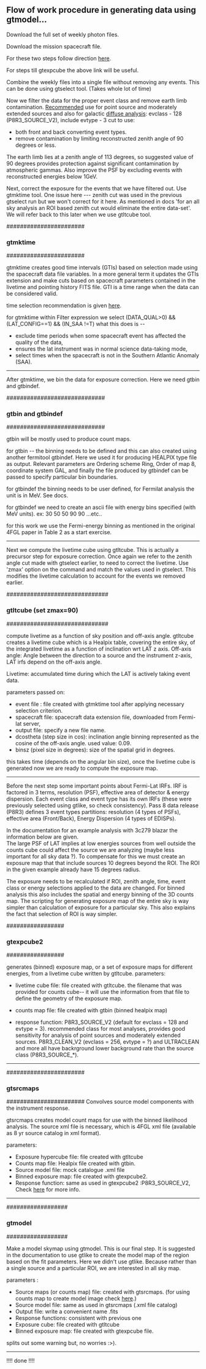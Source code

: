 ## Flow of work procedure in generating data using gtmodel... 

Download the full set of weekly photon files. 

Download the mission spacecraft file. 

For these two steps follow direction [here](https://fermi.gsfc.nasa.gov/ssc/data/analysis/scitools/LAT_weekly_allsky.html).

For steps till gtexpcube the above link will be useful. 

Combine the weekly files into a single file without removing any events. This can be done using gtselect tool. (Takes whole lot of time)

Now we filter the data for the proper event class and remove earth limb contamination. 
	[Recommended](https://fermi.gsfc.nasa.gov/ssc/data/analysis/documentation/Cicerone/Cicerone_Data/LAT_DP.html#PhotonClassification) use for point source and moderately extended sources and also for galactic [diffuse analysis](https://fermi.gsfc.nasa.gov/ssc/data/analysis/documentation/Cicerone/Cicerone_Data_Exploration/Data_preparation.html): evclass - 128 (P8R3_SOURCE_V2), include evtype - 3 cut to use:
    
* both front and back converting event types. 
* remove contamination by limiting reconstructed zenith angle of 90 degrees or less. 

The earth limb lies at a zenith angle of 113 degrees, so suggested value of 90 degrees provides protection against significant contamination by atmospheric gammas. Also improve the PSF by excluding events with reconstructed energies below 1GeV.      



Next, correct the exposure for the events that we have filtered out. Use gtmktime tool. 
One issue here --- zenith cut was used in the previous gtselect run but we won't correct for it here. As mentioned in docs 'for an all sky analysis an ROI based zenith cut would eliminate the entire data-set'. We will refer back to this later when we use gtltcube tool.   

#######################
### gtmktime
#######################

gtmktime creates good time intervals (GTIs) based on selection made using the spacecraft data file variables. In a more general term it updates the GTIs extension and make cuts based on spacecraft parameters contained in the livetime and pointing history FITS file. GTI is a time range when the data can be considered valid.   


time selection recommendation is given [here](https://fermi.gsfc.nasa.gov/ssc/data/analysis/documentation/Cicerone/Cicerone_Data_Exploration/Data_preparation.html). 

for gtmktime within Filter expression we select (DATA_QUAL>0) && (LAT_CONFIG==1) && (IN_SAA !=T)
	what this does is -- 
    
  * exclude time periods when some spacecraft event has affected the quality of the data, 
  * ensures the lat instrument was in normal science data-taking mode, 
  * select times when the spacecraft is not in the Southern Atlantic Anomaly (SAA).    	  

----------------------------------------------------


After gtmktime, we bin the data for exposure correction. Here we need gtbin and gtbindef. 


#############################
### gtbin and gtbindef
#############################

gtbin will be mostly used to produce count maps.  

for gtbin -- the binning needs to be defined and this can also created using another fermitool gtbindef. Here we used it for producing HEALPIX type file as output. 
Relevant parameters are Ordering scheme Ring, Order of map 8, coordinate system GAL, and finally the file produced by gtbindef can be passed to specify 
particular bin boundaries.  

for gtbindef the binning needs to be user defined, for Fermilat analysis the unit is in MeV. See docs.

for gtbindef we need to create an ascii file with energy bins specified (with MeV units). ex: 
30	50
50	90
90	...etc..

for this work we use the Fermi-energy binning as mentioned in the original 4FGL paper in Table 2 as a start exercise.  

----------------------------------------------------




Next we compute the livetime cube using gtltcube. This is actually a precursor step for exposure correction. 
Once again we refer to the zenith angle cut made with gtselect earlier, to need to correct the livetime. Use 'zmax' option on the command and match the values 
used in gtselect. This modifies the livetime calculation to account for the events we removed earlier.  

##############################
###  gtltcube (set zmax=90)
##############################

compute livetime as a function of sky position and off-axis angle. gtltcube creates a livetime cube which is a Healpix table, covering the entire sky, of the integrated livetime
as a function of inclination wrt LAT z axis. Off-axis angle: Angle between the direction to a source and the instrument z-axis, LAT irfs depend on the off-axis angle.  

Livetime: accumulated time during which the LAT is actively taking event data. 

parameters passed on: 

   * event file : file created with gtmktime tool after applying necessary selection criterion. 
   * spacecraft file: spacecraft data extension file, downloaded from Fermi-lat server, 
   * output file: specify a new file name.
   * dcostheta (step size in cos): inclination angle binning represented as the cosine of the off-axis angle. used value: 0.09. 
   * binsz (pixel size in degrees): size of the spatial grid in degrees. 

this takes time (depends on the angular bin size), once the livetime cube is generated now we are ready to compute the exposure map.  

----------------------------------------------------



Before the next step some important points about Fermi-Lat IRFs. IRF is factored in 3 terms, resolution (PSF), effective area of detector & energy dispersion. Each event class and event type has its own IRFs (these were previously selected using gtlike, so check consistency). Pass 8 data release (P8R3) defines 3 event types partitions: resolution (4 types of PSFs), effective area (Front/Back), Energy Dispersion (4 types of EDISPs).  

In the documentation for an example analysis with 3c279 blazar the information below are given.  
The large PSF of LAT implies at low energies sources from well outside the counts cube could affect the source we are analyzing (maybe less important for all sky data ?). To compensate for this we must create an exposure map that that include sources 10 degrees beyond the ROI. The ROI in the given example already have 15 degrees radius.   

The exposure needs to be recalculated if ROI, zenith angle, time, event class or energy selections applied to the data are changed. For binned analysis this also includes the spatial and energy binning of the 3D counts map. The scripting for generating exposure map of the entire sky is way simpler than calculation of exposure for a particular sky. This also explains the fact that selection of ROI is way simpler.   

#################
### gtexpcube2
################# 

generates (binned) exposure map, or a set of exposure maps for different energies, from a livetime cube written by gtltcube.
parameters:	

  * livetime cube file: file created with gtltcube. the filename that was provided for counts cube-- it will use the information from that file to define the geometry of the exposure map.
        
  * counts map file: file created with gtbin (binned healpix map)
        
  * response function: P8R3_SOURCE_V2 (default for evclass = 128 and evtype = 3). recommended class for most analyses, provides good sensitivity for analysis of point sources and moderately extended sources. P8R3_CLEAN_V2 (evclass = 256, evtype = ?) and ULTRACLEAN and more all have backrground lower background rate than the source class (P8R3_SOURCE_*).  	 
 

----------------------------------------------------


#######################
###  gtsrcmaps
#######################
Convolves source model components with the instrument response. 

gtsrcmaps creates model count maps for use with the binned likelihood analysis. The source xml file is necessary, which is 4FGL xml file (available as 8 yr source catalog in xml format). 


parameters:	

  * Exposure hypercube file: file created with gtltcube 
  * Counts map file: Healpix file created with gtbin. 
  * Source model file: mock catalogue .xml file
  * Binned exposure map: file created with gtexpcube2. 
  * Response function: same as used in gtexpcube2 :P8R3_SOURCE_V2, Check [here](https://fermi.gsfc.nasa.gov/ssc/data/access/lat/BackgroundModels.html) for more info. 


----------------------------------------------------


##################
### gtmodel 
##################

Make a model skymap using gtmodel. This is our final step. It is suggested in the documentation to use gtlike to create the model map of the region based 
on the fit parameters. Here we didn't use gtlike. Because rather than a single source and a particular ROI, we are interested in all sky map. 

parameters : 	

   * Source maps (or counts map) file: created with gtsrcmaps. (for using counts map to create model image check [here](https://fermi-hero.readthedocs.io/en/latest/galactic_center/science_tool_images.html).)
   * Source model file: same as used in gtsrcmaps (.xml file catalog)
   * Output file: write a convenient name .fits
   * Response functions: consistent with previous one 
   * Exposure cube: file created with gtltcube
   * Binned exposure map: file created with gtexpcube file. 
		
		 
splits out some warning but, no worries :>). 

----------------------------------------------------


!!!! done !!!!
